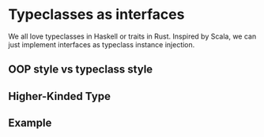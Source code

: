 # Typeclasses as interfaces
We all love typeclasses in Haskell or traits in Rust.
Inspired by Scala, we can just implement interfaces as typeclass instance injection.

## OOP style vs typeclass style

## Higher-Kinded Type

## Example